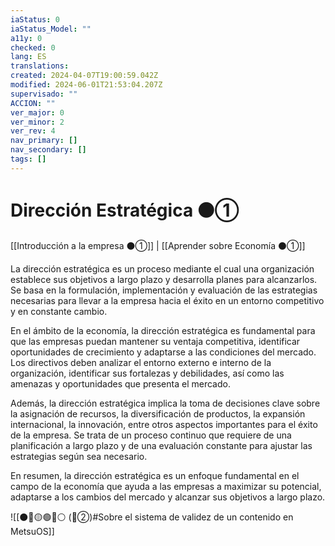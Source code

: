 ```yaml
---
iaStatus: 0
iaStatus_Model: ""
a11y: 0
checked: 0
lang: ES
translations: 
created: 2024-04-07T19:00:59.042Z
modified: 2024-06-01T21:53:04.207Z
supervisado: ""
ACCION: ""
ver_major: 0
ver_minor: 2
ver_rev: 4
nav_primary: []
nav_secondary: []
tags: []
---
```

# Dirección Estratégica ⚫①

[[Introducción a la empresa ⚫①]] | [[Aprender sobre Economía ⚫①]]

La dirección estratégica es un proceso mediante el cual una organización establece sus objetivos a largo plazo y desarrolla planes para alcanzarlos. Se basa en la formulación, implementación y evaluación de las estrategias necesarias para llevar a la empresa hacia el éxito en un entorno competitivo y en constante cambio.

En el ámbito de la economía, la dirección estratégica es fundamental para que las empresas puedan mantener su ventaja competitiva, identificar oportunidades de crecimiento y adaptarse a las condiciones del mercado. Los directivos deben analizar el entorno externo e interno de la organización, identificar sus fortalezas y debilidades, así como las amenazas y oportunidades que presenta el mercado.

Además, la dirección estratégica implica la toma de decisiones clave sobre la asignación de recursos, la diversificación de productos, la expansión internacional, la innovación, entre otros aspectos importantes para el éxito de la empresa. Se trata de un proceso continuo que requiere de una planificación a largo plazo y de una evaluación constante para ajustar las estrategias según sea necesario.

En resumen, la dirección estratégica es un enfoque fundamental en el campo de la economía que ayuda a las empresas a maximizar su potencial, adaptarse a los cambios del mercado y alcanzar sus objetivos a largo plazo.

![[⚫🔴🟡🟢🔵⚪ (🔴②)#Sobre el sistema de validez de un contenido en MetsuOS]]